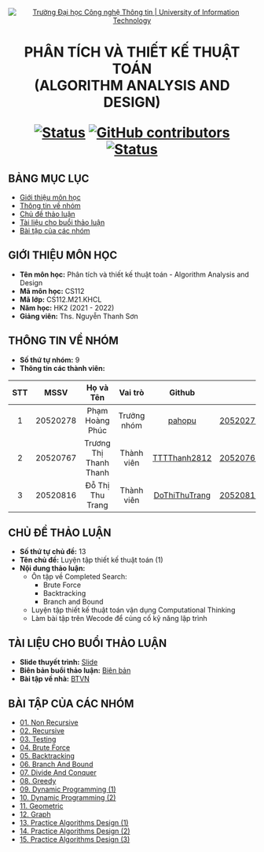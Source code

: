 <!-- Banner -->
<p align="center">
  <a href="https://www.uit.edu.vn/" title="Trường Đại học Công nghệ Thông tin" style="border: none;">
    <img src="https://i.imgur.com/WmMnSRt.png" alt="Trường Đại học Công nghệ Thông tin | University of Information Technology">
  </a>
</p>

<h1 align="center"><b>PHÂN TÍCH VÀ THIẾT KẾ THUẬT TOÁN<br>(ALGORITHM ANALYSIS AND DESIGN)</b></h>

[![Status](https://img.shields.io/badge/status-working-brightgreen?style=flat-square)](https://github.com/DoThiThuTrang/CS112.M21.KHCL)
[![GitHub contributors](https://img.shields.io/github/contributors/DoThiThuTrang/CS112.M21.KHCL?style=flat-square)](https://github.com/DoThiThuTrang/CS112.M21.KHCL/graphs/contributors)
[![Status](https://img.shields.io/badge/language-python-green?style=flat-square)](https://github.com/DoThiThuTrang/CS112.M21.KHCL)

## BẢNG MỤC LỤC
* [Giới thiệu môn học](#giới-thiệu-môn-học)
* [Thông tin về nhóm](#thông-tin-về-nhóm)
* [Chủ đề thảo luận](#chủ-đề-thảo-luận)
* [Tài liệu cho buổi thảo luận](#tài-liệu-cho-buổi-thảo-luận)
* [Bài tập của các nhóm](#bài-tập-của-các-nhóm)

## GIỚI THIỆU MÔN HỌC
* **Tên môn học:** Phân tích và thiết kế thuật toán - Algorithm Analysis and Design
* **Mã môn học:** CS112
* **Mã lớp:** CS112.M21.KHCL
* **Năm học:** HK2 (2021 - 2022)
* **Giảng viên:** Ths. Nguyễn Thanh Sơn

## THÔNG TIN VỀ NHÓM
* **Số thứ tự nhóm:** 9
* **Thông tin các thành viên:**

| STT    | MSSV          | Họ và Tên                |Vai trò    | Github                                          | Email                   |
| :----: |:-------------:| :-----------------------:|:---------:|:-----------------------------------------------:|:-------------------------:
| 1      | 20520278      | Phạm Hoàng Phúc          |Trưởng nhóm|[pahopu](https://github.com/pahopu)              |20520278@gm.uit.edu.vn   |
| 2      | 20520767      | Trương Thị Thanh Thanh   |Thành viên |[TTTThanh2812](https://github.com/TTTThanh2812)  |20520767@gm.uit.edu.vn   |
| 3      | 20520816      | Đỗ Thị Thu Trang         |Thành viên |[DoThiThuTrang](https://github.com/DoThiThuTrang)|20520816@gm.uit.edu.vn   |

## CHỦ ĐỀ THẢO LUẬN
* **Số thứ tự chủ đề:** 13
* **Tên chủ đề:** Luyện tập thiết kế thuật toán (1)
* **Nội dung thảo luận:**
  - Ôn tập về Completed Search:
    + Brute Force 
    + Backtracking
    + Branch and Bound
  - Luyện tập thiết kế thuật toán vận dụng Computational Thinking
  - Làm bài tập trên Wecode để củng cố kỹ năng lập trình

## TÀI LIỆU CHO BUỔI THẢO LUẬN
* **Slide thuyết trình:** [Slide](https://uithcm-my.sharepoint.com/:p:/g/personal/20520767_ms_uit_edu_vn/EftIC1nL7TtOjV4Mt4GIQr8Bj4cfgWOCOQAdagGzbqZmFQ?e=3h5mtw)
* **Biên bản buổi thảo luận:** [Biên bản](https://docs.google.com/spreadsheets/d/1MogPvF8qw6ul9PBhjmfiZYW9FHCuOUm5FQ1d90WTVKc/edit#gid=843863149)
* **Bài tập về nhà:** [BTVN](https://khmt.uit.edu.vn/wecode/sonnt/assignment/170/278)

## BÀI TẬP CỦA CÁC NHÓM
* [01. Non Recursive](https://github.com/DoThiThuTrang/CS112.M21.KHCL/tree/main/BTVN%20c%E1%BB%A7a%20c%C3%A1c%20nh%C3%B3m/Ch%E1%BB%A7%20%C4%91%E1%BB%81%2001%20-%20Non%20Recursive)
* [02. Recursive](https://github.com/DoThiThuTrang/CS112.M21.KHCL/tree/main/BTVN%20c%E1%BB%A7a%20c%C3%A1c%20nh%C3%B3m/Ch%E1%BB%A7%20%C4%91%E1%BB%81%2002%20-%20Recursive)
* [03. Testing](https://github.com/DoThiThuTrang/CS112.M21.KHCL/tree/main/BTVN%20c%E1%BB%A7a%20c%C3%A1c%20nh%C3%B3m/Ch%E1%BB%A7%20%C4%91%E1%BB%81%2003%20-%20Testing)
* [04. Brute Force](https://github.com/DoThiThuTrang/CS112.M21.KHCL/tree/main/BTVN%20c%E1%BB%A7a%20c%C3%A1c%20nh%C3%B3m/Ch%E1%BB%A7%20%C4%91%E1%BB%81%2004%20-%20Brute%20Force)
* [05. Backtracking](https://github.com/DoThiThuTrang/CS112.M21.KHCL/tree/main/BTVN%20c%E1%BB%A7a%20c%C3%A1c%20nh%C3%B3m/Ch%E1%BB%A7%20%C4%91%E1%BB%81%2005%20-%20Backtracking)
* [06. Branch And Bound](https://github.com/DoThiThuTrang/CS112.M21.KHCL/tree/main/BTVN%20c%E1%BB%A7a%20c%C3%A1c%20nh%C3%B3m/Ch%E1%BB%A7%20%C4%91%E1%BB%81%2006%20-%20Branch%20And%20Bound)
* [07. Divide And Conquer](https://github.com/DoThiThuTrang/CS112.M21.KHCL/tree/main/BTVN%20c%E1%BB%A7a%20c%C3%A1c%20nh%C3%B3m/Ch%E1%BB%A7%20%C4%91%E1%BB%81%2007%20-%20Divide%20And%20Conquer)
* [08. Greedy](https://github.com/DoThiThuTrang/CS112.M21.KHCL/tree/main/BTVN%20c%E1%BB%A7a%20c%C3%A1c%20nh%C3%B3m/Ch%E1%BB%A7%20%C4%91%E1%BB%81%2008%20-%20Greedy)
* [09. Dynamic Programming (1)](https://github.com/DoThiThuTrang/CS112.M21.KHCL/tree/main/BTVN%20c%E1%BB%A7a%20c%C3%A1c%20nh%C3%B3m/Ch%E1%BB%A7%20%C4%91%E1%BB%81%2009%20-%20Dynamic%20Programming%20(1))
* [10. Dynamic Programming (2)](https://github.com/DoThiThuTrang/CS112.M21.KHCL/tree/main/BTVN%20c%E1%BB%A7a%20c%C3%A1c%20nh%C3%B3m/Ch%E1%BB%A7%20%C4%91%E1%BB%81%2010%20-%20Dynamic%20Programming%20(2))
* [11. Geometric](https://github.com/DoThiThuTrang/CS112.M21.KHCL/tree/main/BTVN%20c%E1%BB%A7a%20c%C3%A1c%20nh%C3%B3m/Ch%E1%BB%A7%20%C4%91%E1%BB%81%2011%20-%20Geometric)
* [12. Graph](https://github.com/DoThiThuTrang/CS112.M21.KHCL/tree/main/BTVN%20c%E1%BB%A7a%20c%C3%A1c%20nh%C3%B3m/Ch%E1%BB%A7%20%C4%91%E1%BB%81%2012%20-%20Graph)
* [13. Practice Algorithms Design (1)]()
* [14. Practice Algorithms Design (2)]()
* [15. Practice Algorithms Design (3)]()
